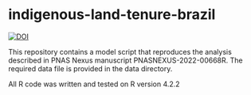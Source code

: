 # indigenous-land-tenure-brazil

[![DOI](https://data.caltech.edu/badge/571358604.svg)](https://data.caltech.edu/badge/latestdoi/571358604)

This repository contains a model script that reproduces the analysis described in PNAS Nexus manuscript PNASNEXUS-2022-00668R. The required data file is provided in the data directory.

All R code was written and tested on R version 4.2.2
